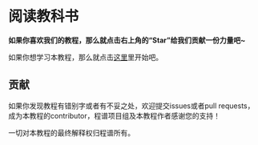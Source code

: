 # 阅读教科书

**如果你喜欢我们的教程，那么就点击右上角的“Star”给我们贡献一份力量吧~**

如果你想学习本教程，那么就点击[这里](https://coderecipe.cn/learn/14)里开始吧。

贡献
------
如果你发现教程有错别字或者有不妥之处，欢迎提交issues或者pull requests，成为本教程的contributor，程谱项目组及本教程作者感谢您的支持！


一切对本教程的最终解释权归程谱所有。
